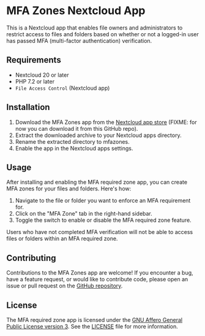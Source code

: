 # MFA Zones Nextcloud App

This is a Nextcloud app that enables file owners and administrators to restrict access to files and folders based on whether or not a logged-in user has passed MFA (multi-factor authentication) verification.

## Requirements

- Nextcloud 20 or later
- PHP 7.2 or later
- `File Access Control` (Nextcloud app)

## Installation

1. Download the MFA Zones app from the [Nextcloud app store](https://apps.nextcloud.com/apps/mfazones) (FIXME: for now you can download it from this GitHub repo).
2. Extract the downloaded archive to your Nextcloud apps directory.
3. Rename the extracted directory to mfazones.
4. Enable the app in the Nextcloud apps settings.

## Usage

After installing and enabling the MFA required zone app, you can create MFA zones for your files and folders. Here's how:

1. Navigate to the file or folder you want to enforce an MFA requirement for.
2. Click on the "MFA Zone" tab in the right-hand sidebar.
3. Toggle the switch to enable or disable the MFA required zone feature.

Users who have not completed MFA verification will not be able to access files or folders within an MFA required zone.

## Contributing

Contributions to the MFA Zones app are welcome! If you encounter a bug, have a feature request, or would like to contribute code, please open an issue or pull request on the [GitHub repository](https://github.com/pondersource/mfazones).

## License

The MFA required zone app is licensed under the [GNU Affero General Public License version 3](https://www.gnu.org/licenses/agpl-3.0.html). See the [LICENSE](LICENSE) file for more information.
